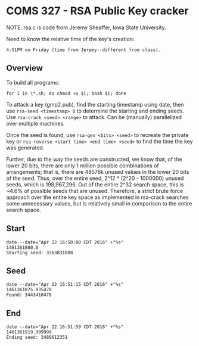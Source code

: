 # COMS 327 - RSA Public Key cracker

NOTE: rsa.c is code from Jeremy Sheaffer, Iowa State University.

Need to know the relative time of the key's creation:

    4:51PM on Friday (time from Jeremy--different from class).

## Overview
To build all programs:

    for i in \*.sh; do chmod +x $i; bash $i; done

To attack a key (gmp2.pub), find the starting timestamp using
date, then use `rsa-seed <timestamp> 0` to determine the starting
and ending seeds. Use `rsa-crack <seed> <range>` to attack.
Can be (manually) parallelized over multiple machines.

Once the seed is found, use `rsa-gen <bits> <seed>` to recreate the
private key or `rsa-reverse <start time> <end time> <seed>` to find
the time the key was generated.

Further, due to the way the seeds are constructed, we know that, of the lower
20 bits, there are only 1 million possible combinations of arrangements;
that is, there are 48576k unused values in the lower 20 bits of the seed.
Thus, over the entire seed, 2^12 * (2^20 - 1000000) unused seeds, which is
198,967,296. Out of the entire 2^32 search space, this is ~4.6% of possible
seeds that are unused. Therefore, a strict brute force approach over the entire
key space as implemented in rsa-crack searches some unnecessary values, but is
relatively small in comparison to the entire search space.  

## Start
    date --date="Apr 22 16:50:00 CDT 2016" +"%s"
    1461361800.0
    Starting seed: 3363831808

## Seed
    date --date="Apr 22 16:51:15 CDT 2016" +"%s"
    1461361875.935470
    Found: 3443410478

## End
    date --date="Apr 22 16:51:59 CDT 2016" +"%s"
    1461361919.999999
    Ending seed: 3489612351
